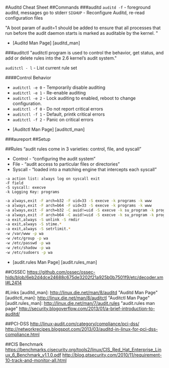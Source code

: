 #Auditd Cheat Sheet 
##Commands
###auditd
```auditd -f``` - foreground auditd, messages go to stderr
```SIGHUP``` - Reconfigure Auditd, re-read configuration files 

"A boot param of audit=1 should be added to ensure that all processes that run before the audit daemon starts is marked as auditable by the kernel. "
- [Auditd Man Page] [auditd_man]

###auditctl
"auditctl program is used to control the behavior, get status, and add or delete rules into the 2.6 kernel’s audit system."

```auditctl - l``` - List current rule set

####Control Behavior 
   * ```auditctl -e 0``` - Temporarily disable auditing 
   * ```auditctl -e 1``` - Re-enable auditing
   * ```auditctl -e 2``` - Lock auditing to enabled, reboot to change configuration. 
   * ```auditctl -f 0``` - Do not report critical errors 
   * ```auditctl -f 1``` - Default, printk critical errors 
   * ```auditctl -f 2``` - Panic on critical errors 
- [Auditctl Man Page] [auditctl_man]

###aureport 
##Setup 

##Rules
“audit rules come in 3 varieties: control, file, and syscall”
  * Control - “configuring the audit system”
  * File - “audit access to particular files or directories”
  * Syscall - “loaded into a matching engine that intercepts each syscall”
```
-a action list: always log on syscall exit
-F field 
-S syscall: execve
-k Logging Key: programs
```
```bash
-a always,exit -F arch=b32 -F uid=33 -S execve -k programs -k www
-a always,exit -F arch=b64 -F uid=33 -S execve -k programs -k www
-a always,exit -F arch=b32 -C auid!=uid -S execve -k su_program -k programs
-a always,exit -F arch=b64 -C auid!=uid -S execve -k su_program -k programs
-a exit,always -S unlink -S rmdir
-a exit,always -S stime.*
-a exit,always -S setrlimit.*
-w /var/www -p wa
-w /etc/group -p wa
-w /etc/passwd -p wa
-w /etc/shadow -p wa
-w /etc/sudoers -p wa
```
- [audit.rules Man Page] [audit.rules_man]

##OSSEC
https://github.com/ossec/ossec-hids/blob/6eb2d4dce24688c675de3202f21a925b0b7501f9/etc/decoder.xml#L2414

#Links
[auditd_man]: http://linux.die.net/man/8/auditd  "Auditd Man Page"
[auditctl_man]: http://linux.die.net/man/8/auditctl  "Auditctl Man Page"
[audit.rules_man]: http://linux.die.net/man/7/audit.rules  "audit.rules man page"
http://security.blogoverflow.com/2013/01/a-brief-introduction-to-auditd/

##PCI-DSS
http://linux-audit.com/category/compliance/pci-dss/
http://networkrecipes.blogspot.com/2013/03/auditd-in-linux-for-pci-dss-compliance.html


##CIS Benchmark
https://benchmarks.cisecurity.org/tools2/linux/CIS_Red_Hat_Enterprise_Linux_6_Benchmark_v1.1.0.pdf
http://blog.ptsecurity.com/2010/11/requirement-10-track-and-monitor-all.html

